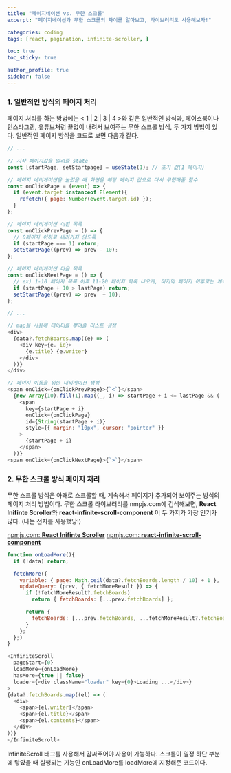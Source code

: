 ```yaml
---
title: "페이지네이션 vs. 무한 스크롤"
excerpt: "페이지네이션과 무한 스크롤의 차이를 알아보고, 라이브러리도 사용해보자!"

categories: coding
tags: [react, pagination, infinite-scroller, ]

toc: true
toc_sticky: true

author_profile: true
sidebar: false
---
```


### 1. 일반적인 방식의 페이지 처리

페이지 처리를 하는 방법에는 < 1 | 2 | 3 | 4 >와 같은 일반적인 방식과, 페이스북이나 인스타그램, 유튜브처럼 끝없이 내려서 보여주는 무한 스크롤 방식, 두 가지 방법이 있다. 일반적인 페이지 방식을 코드로 보면 다음과 같다.

```javascript
// ...

// 시작 페이지값을 알려줄 state
const [startPage, setStartpage] = useState(1); // 초기 값(1 페이지)

// 페이지 네비게이션을 눌렀을 때 화면을 해당 페이지 값으로 다시 구현해줄 함수
const onClickPage = (event) => {
  if (event.target instanceof Element){
    refetch({ page: Number(event.target.id) });
  }
};

// 페이지 내비게이션 이전 목록
const onClickPrevPage = () => {
  // 0페이지 이하로 내려가지 않도록
  if (startPage === 1) return;
  setStartPage((prev) => prev - 10);
};

// 페이지 내비게이션 다음 목록
const onClickNextPage = () => {
  // ex) 1-10 페이지 목록 이후 11-20 페이지 목록 나오게, 마지막 페이지 이후로는 계속 넘어가지 않도록
  if (startPage + 10 > lastPage) return;
  setStartPage((prev) => prev  + 10);
};
```

```javascript
// ...

// map을 사용해 데이터를 뿌려줄 리스트 생성
<div>
  {data?.fetchBoards.map((e) => (
    <div key={e._id}>
      {e.title} {e.writer}
    </div>
  ))}
</div>

// 페이지 이동을 위한 내비게이션 생성
<span onClick={onClickPrevPage}>{`<`}</span>
  {new Array(10).fill(1).map((_, i) => startPage + i <= lastPage && (
    <span
      key={startPage + i}
      onClick={onClickPage}
      id={String(startPage + i)}
      style={{ margin: "10px", cursor: "pointer" }}
    >
      {startPage + i}
    </span>
  ))}
<span onClick={onClickNextPage}>{`>`}</span>
```


### 2. 무한 스크롤 방식 페이지 처리

무한 스크롤 방식은 아래로 스크롤할 때, 계속해서 페이지가 추가되어 보여주는 방식의 페이지 처리 방법이다. 무한 스크롤 라이브러리를 nmpjs.com에 검색해보면, **React Inifinte Scroller**와 **react-infinite-scroll-component** 이 두 가지가 가장 인기가 많다. (나는 전자를 사용했당!)

[npmjs.com: **React Inifinte Scroller**](https://www.npmjs.com/package/react-infinite-scroller)
[npmjs.com: **react-infinite-scroll-component**](https://www.npmjs.com/package/react-infinite-scroll-component)

```javascript
function onLoadMore(){
  if (!data) return;

  fetchMore({
    variable: { page: Math.ceil(data?.fetchBoards.length / 10) + 1 },
    updateQuery: (prev, { fetchMoreResult }) => {
      if (!fetchMoreResult?.fetchBoards)
        return { fetchBoards: [...prev.fetchBoards] };

      return {
        fetchBoards: [...prev.fetchBoards, ...fetchMoreResult?.fetchBoards],
      }
    };
  };)
}
```

```javascript
<InfiniteScroll
  pageStart={0}
  loadMore={onLoadMore}
  hasMore={true || false}
  loader={<div className="loader" key={0}>Loading ...</div>}
>
{data?.fetchBoards.map((el) => (
  <div>
    <span>{el.writer}</span>
    <span>{el.title}</span>
    <span>{el.contents}</span>
  </div>
))}
</InfiniteScroll>
```


InfiniteScroll 태그를 사용해서 감싸주어야 사용이 가능하다. 스크롤이 일정 하단 부분에 닿았을 때 실행되는 기능인 onLoadMore를 loadMore에 지정해준 코드이다.